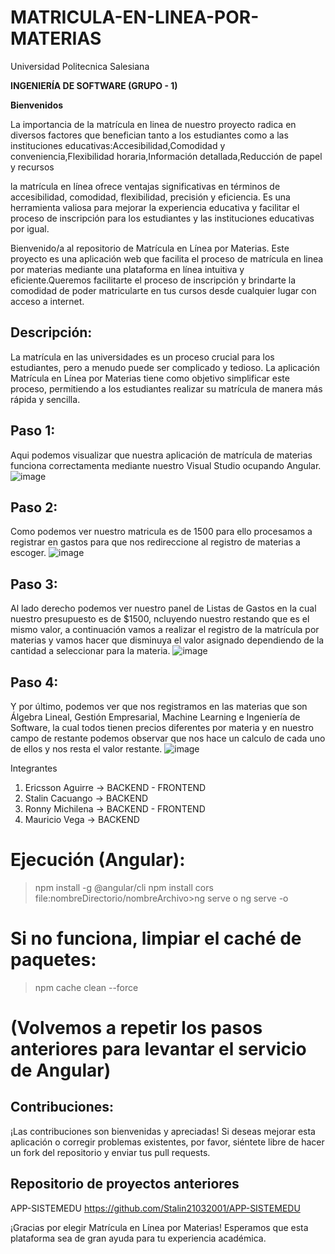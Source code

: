 # MATRICULA-EN-LINEA-POR-MATERIAS
Universidad Politecnica Salesiana

**INGENIERÍA DE SOFTWARE (GRUPO - 1)**

**Bienvenidos**

La importancia de la matrícula en linea de nuestro proyecto radica en diversos factores que benefician tanto a los estudiantes como a las instituciones educativas:Accesibilidad,Comodidad y conveniencia,Flexibilidad horaria,Información detallada,Reducción de papel y recursos

la matrícula en línea ofrece ventajas significativas en términos de accesibilidad, comodidad, flexibilidad, precisión y eficiencia. Es una herramienta valiosa para mejorar la experiencia educativa y facilitar el proceso de inscripción para los estudiantes y las instituciones educativas por igual.

Bienvenido/a al repositorio de Matrícula en Línea por Materias. Este proyecto es una aplicación web que facilita el proceso de matrícula en linea por materias mediante una plataforma en línea intuitiva y eficiente.Queremos facilitarte el proceso de inscripción y brindarte la comodidad de poder matricularte en tus cursos desde cualquier lugar con acceso a internet.

## Descripción:
La matrícula en las universidades es un proceso crucial para los estudiantes, pero a menudo puede ser complicado y tedioso. La aplicación Matrícula en Línea por Materias tiene como objetivo simplificar este proceso, permitiendo a los estudiantes realizar su matrícula de manera más rápida y sencilla.

## Paso 1:
Aqui podemos visualizar que nuestra aplicación de matrícula de materias funciona correctamenta mediante nuestro Visual Studio ocupando Angular.
![image](https://github.com/Stalin21032001/matriculamateria/assets/105472176/ca909482-01b1-42d1-b6f4-4ec0fa145b64)

## Paso 2:
Como podemos ver nuestro matricula es de 1500 para ello procesamos a registrar en gastos para que nos redireccione al registro de materias a escoger.
![image](https://github.com/Stalin21032001/matriculamateria/assets/105472176/ff1aeed6-b3ae-4173-a225-2f700861d821)

## Paso 3:
Al lado derecho podemos ver nuestro panel de Listas de Gastos en la cual nuestro presupuesto es de $1500, ncluyendo nuestro restando  que es el mismo valor, a continuación vamos a realizar el registro de la matrícula por materias y vamos hacer que disminuya el valor asignado dependiendo de la cantidad a seleccionar para la materia.
![image](https://github.com/Stalin21032001/matriculamateria/assets/105472176/555eb914-b4d7-4f24-914f-2cad37822f98)

## Paso 4:
Y por último, podemos ver que nos registramos en las materias que son Álgebra Lineal, Gestión Empresarial, Machine Learning e Ingeniería de Software, la cual todos tienen precios diferentes por materia y en nuestro campo de restante podemos observar que nos hace un calculo de cada uno de ellos y nos resta el valor restante.
![image](https://github.com/Stalin21032001/matriculamateria/assets/105472176/b86111c9-f998-49d4-a629-6711a754142b)

Integrantes
1. Ericsson Aguirre -> BACKEND - FRONTEND
2. Stalin Cacuango -> BACKEND
3. Ronny Michilena -> BACKEND - FRONTEND
4. Mauricio Vega -> BACKEND

# Ejecución (Angular):
>npm install -g @angular/cli
>npm install cors
file:nombreDirectorio/nombreArchivo>ng serve o ng serve -o
# Si no funciona, limpiar el caché de paquetes: 
>npm cache clean --force
# (Volvemos a repetir los pasos anteriores para levantar el servicio de Angular)

## Contribuciones:
¡Las contribuciones son bienvenidas y apreciadas! Si deseas mejorar esta aplicación o corregir problemas existentes, por favor, siéntete libre de hacer un fork del repositorio y enviar tus pull requests.

## Repositorio de proyectos anteriores 

APP-SISTEMEDU  https://github.com/Stalin21032001/APP-SISTEMEDU 

¡Gracias por elegir Matrícula en Línea por Materias! Esperamos que esta plataforma sea de gran ayuda para tu experiencia académica.
